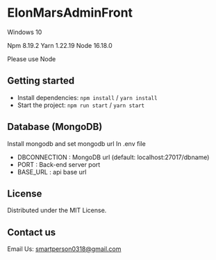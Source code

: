 # ElonMarsAdminFront

Windows 10

Npm 8.19.2
Yarn 1.22.19
Node 16.18.0

Please use Node

## Getting started

- Install dependencies: `npm install` / `yarn install`
- Start the project: `npm run start` / `yarn start`

## Database (MongoDB)
Install mongodb and set mongodb url
In .env file

- DBCONNECTION : MongoDB url (default: localhost:27017/dbname)
- PORT : Back-end server port
- BASE_URL : api base url


## License

Distributed under the MIT License.

## Contact us

Email Us: smartperson0318@gmail.com
